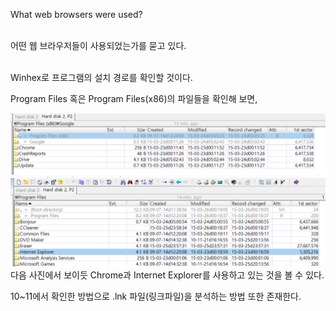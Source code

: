 What web browsers were used?<br><br>

어떤 웹 브라우저들이 사용되었는가를 묻고 있다.<br><br>

Winhex로 프로그램의 설치 경로를 확인할 것이다.<br>

Program Files 혹은 Program Files(x86)의 파일들을 확인해 보면,<br>

![alt text](1.png) ![alt text](2.png)<br>
다음 사진에서 보이듯 Chrome과 Internet Explorer를 사용하고 있는 것을 볼 수 있다.

10~11에서 확인한 방법으로 .lnk 파일(링크파일)을 분석하는 방법 또한 존재한다.
